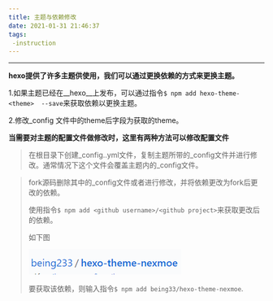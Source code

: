 ```yaml
---
title: 主题与依赖修改
date: 2021-01-31 21:46:37
tags:
 -instruction
---
```


___

<!--more-->

__hexo提供了许多主题供使用，我们可以通过更换依赖的方式来更换主题。__

1.如果主题已经在__hexo__上发布，可以通过指令`$ npm add hexo-theme-<theme>  --save`来获取依赖以更换主题。

2.修改_config 文件中的theme后字段为获取的theme。

__当需要对主题的配置文件做修改时，这里有两种方法可以修改配置文件__

> 在根目录下创建_config.<theme>.yml文件，复制主题所带的_config文件并进行修改。通常情况下这个文件会覆盖主题内的_config文件。

> fork源码删除其中的_config文件或者进行修改，并将依赖更改为fork后更改的依赖。
>
> 使用指令`$ npm add <github username>/<github project>`来获取更改后的依赖。
>
> 如下图
>
> ![](主题与依赖修改/being233_1.png)
>
> 要获取该依赖，则输入指令`$ npm add being33/hexo-theme-nexmoe`.